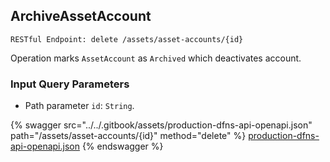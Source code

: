 
## ArchiveAssetAccount
`RESTful Endpoint: delete /assets/asset-accounts/{id}`

Operation marks `AssetAccount` as `Archived` which deactivates account.



### Input Query Parameters
* Path parameter `id`: `String`.  
  


{% swagger src="../../.gitbook/assets/production-dfns-api-openapi.json" path="/assets/asset-accounts/{id}" method="delete" %}
[production-dfns-api-openapi.json](../../.gitbook/assets/production-dfns-api-openapi.json)
{% endswagger %}
